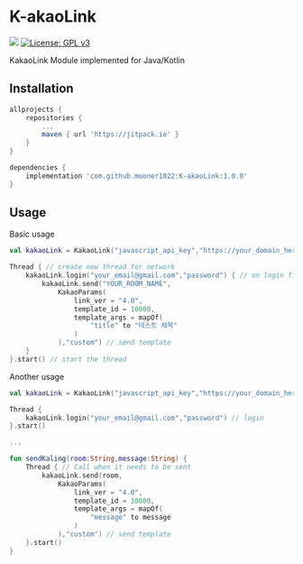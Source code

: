 # K-akaoLink

[![](https://jitpack.io/v/mooner1022/K-akaoLink.svg)](https://jitpack.io/#mooner1022/K-akaoLink)
[![License: GPL v3](https://img.shields.io/badge/License-GPLv3-blue.svg)](https://github.com/mooner1022/K-akaoLink/blob/main/LICENSE)

KakaoLink Module implemented for Java/Kotlin

Installation
------------
```gradle
allprojects {
	repositories {
		...
		maven { url 'https://jitpack.io' }
	}
}

dependencies {
    implementation 'com.github.mooner1022:K-akaoLink:1.0.0'
}
```

Usage
------------
Basic usage
```kotlin
val kakaoLink = KakaoLink("javascript_api_key","https://your_domain_here") // init library

Thread { // create new thread for network
    kakaoLink.login("your_email@gmail.com","password") { // on login finished (optional)
        kakaoLink.send("YOUR_ROOM_NAME",
            KakaoParams(
                link_ver = "4.0",
                template_id = 10000,
                template_args = mapOf(
                    "title" to "테스트 제목"
                )
            ),"custom") // send template
    }
}.start() // start the thread
```

Another usage
```kotlin
val kakaoLink = KakaoLink("javascript_api_key","https://your_domain_here") // init library

Thread {
    kakaoLink.login("your_email@gmail.com","password") // login
}.start()

...

fun sendKaling(room:String,message:String) {
    Thread { // Call when it needs to be sent
        kakaoLink.send(room,
            KakaoParams(
                link_ver = "4.0",
                template_id = 10000,
                template_args = mapOf(
                    "message" to message
                )
            ),"custom") // send template
    }.start()
}
```
